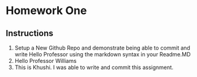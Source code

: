 
# Homework One
## Instructions
1. Setup a New Github Repo and demonstrate being able to commit and write Hello Professor using the markdown syntax in your Readme.MD
2. Hello Professor Williams
3. This is Khushi. I was able to write and commit this assignment.
